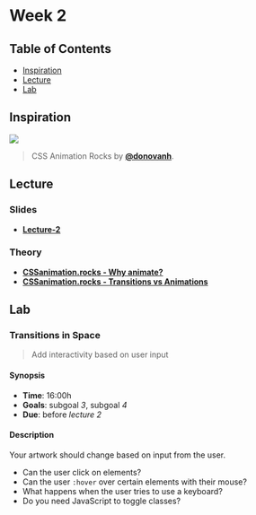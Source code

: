 # Week 2

## Table of Contents

*   [Inspiration](#inspiration)
*   [Lecture](#slides)
*   [Lab](#assignments)

## Inspiration

[![][inspiration-cover]][inspiration-link]

> CSS Animation Rocks by [**@donovanh**][inspiration-author].

## Lecture

### Slides
*  [**Lecture-2**][slides-lecture]

### Theory
* [**CSSanimation.rocks - Why animate?**][theory-animate]
* [**CSSanimation.rocks - Transitions vs Animations**][theory-transition]


## Lab

### Transitions in Space

> Add interactivity based on user input

#### Synopsis

*   **Time**: 16:00h
*   **Goals**: subgoal _3_, subgoal _4_
*   **Due**: before _lecture 2_

#### Description
Your artwork should change based on input from the user.
* Can the user click on elements?
* Can the user `:hover` over certain elements with their mouse?
* What happens when the user tries to use a keyboard?
* Do you need JavaScript to toggle classes?


[inspiration-cover]: /assets/inspiration-rocks.png
[inspiration-link]: https://cssanimation.rocks/
[inspiration-author]: https://twitter.com/donovanh
[theory-animate]: https://cssanimation.rocks/why-animate/
[theory-transition]: https://cssanimation.rocks/transition-vs-animation/
[slides-lecture]: https://docs.google.com/presentation/d/1omOAhcSYu-6LnS0EuP3soIYzFFxXc-hVRplX3fa201M/edit?usp=sharing